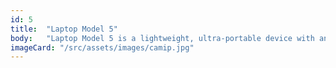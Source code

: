 ```yaml
---
id: 5
title:  "Laptop Model 5"
body:   "Laptop Model 5 is a lightweight, ultra-portable device with an Intel Core i5 processor, 8GB of RAM, and a 256GB SSD. Perfect for everyday tasks like web browsing, document editing, and video streaming, it features a 14-inch Full HD display for clear visuals."
imageCard: "/src/assets/images/camip.jpg"
---
```

